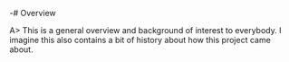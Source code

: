 -# Overview

A> This is a general overview and background of interest to everybody. I imagine this also contains a bit of history about how this project came about.